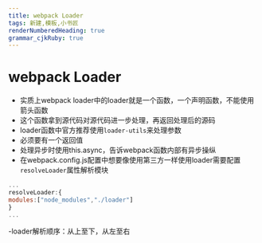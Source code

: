 ```yaml
---
title: webpack Loader
tags: 新建,模板,小书匠
renderNumberedHeading: true
grammar_cjkRuby: true
---
```

# webpack Loader
 - 实质上webpack loader中的loader就是一个函数，一个声明函数，不能使用箭头函数
 - 这个函数拿到源代码对源代码进一步处理，再返回处理后的源码
 - loader函数中官方推荐使用`loader-utils`来处理参数
 - 必须要有一个返回值
 - 处理异步时使用this.async，告诉webpack函数内部有异步操纵
 - 在webpack.config.js配置中想要像使用第三方一样使用loader需要配置`resolveLoader`属性解析模块
   

``` javascript
...
resolveLoader:{
modules:["node_modules","./loader"]
}
...
```
-loader解析顺序：从上至下，从左至右
